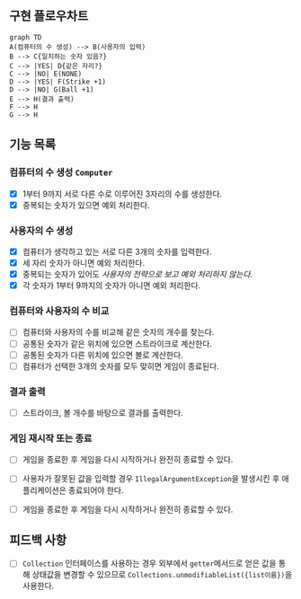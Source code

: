 ## 구현 플로우차트

```mermaid
graph TD
A(컴퓨터의 수 생성) --> B(사용자의 입력)
B --> C{일치하는 숫자 있음?} 
C --> |YES| D{같은 자리?}
C --> |NO| E(NONE)
D --> |YES| F(Strike +1)
D --> |NO| G(Ball +1)
E --> H(결과 출력)
F --> H
G --> H
```

## 기능 목록

### 컴퓨터의 수 생성 `Computer`

- [x] 1부터 9까지 서로 다른 수로 이루어진 3자리의 수를 생성한다.
- [x] 중복되는 숫자가 있으면 예외 처리한다.

### 사용자의 수 생성

- [x] 컴퓨터가 생각하고 있는 서로 다른 3개의 숫자를 입력한다.
- [x] 세 자리 숫자가 아니면 예외 처리한다.
- [x] 중복되는 숫자가 있어도 _사용자의 전략으로 보고 예외 처리하지 않는다._
- [x] 각 숫자가 1부터 9까지의 숫자가 아니면 예외 처리한다.

### 컴퓨터와 사용자의 수 비교

- [ ] 컴퓨터와 사용자의 수를 비교해 같은 숫자의 개수를 찾는다.
- [ ] 공통된 숫자가 같은 위치에 있으면 스트라이크로 계산한다.
- [ ] 공통된 숫자가 다른 위치에 있으면 볼로 계산한다.
- [ ] 컴퓨터가 선택한 3개의 숫자를 모두 맞히면 게임이 종료된다.

### 결과 출력

- [ ] 스트라이크, 볼 개수를 바탕으로 결과를 출력한다.

### 게임 재시작 또는 종료

- [ ] 게임을 종료한 후 게임을 다시 시작하거나 완전히 종료할 수 있다.

- [ ] 사용자가 잘못된 값을 입력할 경우 `IllegalArgumentException`을 발생시킨 후 애플리케이션은 종료되어야 한다.
- [ ] 게임을 종료한 후 게임을 다시 시작하거나 완전히 종료할 수 있다.

## 피드백 사항

- [ ] `Collection` 인터페이스를 사용하는 경우 외부에서 `getter`메서드로 얻은 값을 통해 상태값을 변경할 수 있으므로 `Collections.unmodifiableList({list이름})`을 사용한다.